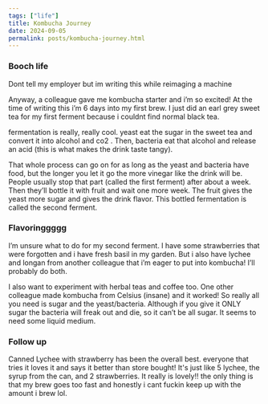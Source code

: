 ```yaml
---
tags: ["life"] 
title: Kombucha Journey
date: 2024-09-05
permalink: posts/kombucha-journey.html
---
```

### Booch life
Dont tell my employer but im writing this while reimaging a machine

Anyway, a colleague gave me kombucha starter and i’m so excited! At the time of writing this i’m 6 days into my first brew. I just did an earl grey sweet tea for my first ferment because i couldnt find normal black tea. 

fermentation is really, really cool. yeast eat the sugar in the sweet tea and convert it into alcohol and co2 . Then, bacteria eat that alcohol and release an acid (this is what makes the drink taste tangy). 

That whole process can go on for as long as the yeast and bacteria have food, but the longer you let it go the more vinegar like the drink will be. People usually stop that part (called the first ferment) after about a week. Then they’ll bottle it with fruit and wait one more week. The fruit gives the yeast more sugar and gives the drink flavor. This bottled fermentation is called the second ferment. 

### Flavoringgggg
I’m unsure what to do for my second ferment. I have some strawberries that were forgotten and i have fresh basil in my garden. But i also have lychee and longan from another colleague that i’m eager to put into kombucha! I’ll probably do both. 

I also want to experiment with herbal teas and coffee too. One other colleague made kombucha from Celsius (insane) and it worked! So really all you need is sugar and the yeast/bacteria. Although if you give it ONLY sugar the bacteria will freak out and die, so it can’t be all sugar. It seems to need some liquid medium.

### Follow up 
Canned Lychee with strawberry has been the overall best. everyone that tries it loves it and says it better than store bought! It's just like 5 lychee, the syrup from the can, and 2 strawberries. It really is lovely!! the only thing is that my brew goes too fast and honestly i cant fuckin keep up with the amount i brew lol. 

